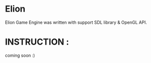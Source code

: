 # Elion


Elion Game Engine was written with support SDL library & OpenGL API.



# INSTRUCTION :
 coming soon :)
